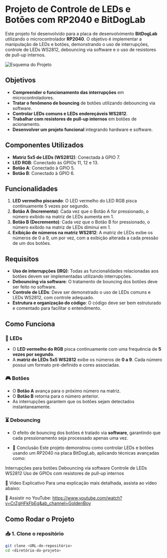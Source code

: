 # Projeto de Controle de LEDs e Botões com RP2040 e BitDogLab

Este projeto foi desenvolvido para a placa de desenvolvimento **BitDogLab** utilizando o microcontrolador **RP2040**. O objetivo é implementar a manipulação de LEDs e botões, demonstrando o uso de interrupções, controle de LEDs WS2812, debouncing via software e o uso de resistores de pull-up internos.

![Esquema do Projeto](https://i.ibb.co/n8V0yChd/photo-2025-02-02-07-53-00.jpg)

## Objetivos

- **Compreender o funcionamento das interrupções** em microcontroladores.
- **Tratar o fenômeno de bouncing** de botões utilizando debouncing via software.
- **Controlar LEDs comuns e LEDs endereçáveis WS2812**.
- **Trabalhar com resistores de pull-up internos** em botões de acionamento.
- **Desenvolver um projeto funcional** integrando hardware e software.

## Componentes Utilizados

- **Matriz 5x5 de LEDs (WS2812)**: Conectada à GPIO 7.
- **LED RGB**: Conectado às GPIOs 11, 12 e 13.
- **Botão A**: Conectado à GPIO 5.
- **Botão B**: Conectado à GPIO 6.

## Funcionalidades

1. **LED vermelho piscando**: O LED vermelho do LED RGB pisca continuamente 5 vezes por segundo.
2. **Botão A (Incremento)**: Cada vez que o Botão A for pressionado, o número exibido na matriz de LEDs aumenta em 1.
3. **Botão B (Decremento)**: Cada vez que o Botão B for pressionado, o número exibido na matriz de LEDs diminui em 1.
4. **Exibição de números na matriz WS2812**: A matriz de LEDs exibe os números de 0 a 9, um por vez, com a exibição alterada a cada pressão de um dos botões.

## Requisitos

- **Uso de interrupções (IRQ)**: Todas as funcionalidades relacionadas aos botões devem ser implementadas utilizando interrupções.
- **Debouncing via software**: O tratamento de bouncing dos botões deve ser feito no software.
- **Controle de LEDs**: Deve ser demonstrado o uso de LEDs comuns e LEDs WS2812, com controle adequado.
- **Estrutura e organização do código**: O código deve ser bem estruturado e comentado para facilitar o entendimento.

## Como Funciona

### 🔴 LEDs

- O **LED vermelho do RGB** pisca continuamente com uma frequência de **5 vezes por segundo**.
- A **matriz de LEDs 5x5 WS2812** exibe os números de **0 a 9**. Cada número possui um formato pré-definido e cores associadas.

### 🎮 Botões

- O **Botão A** avança para o próximo número na matriz.
- O **Botão B** retorna para o número anterior.
- As interrupções garantem que os botões sejam detectados instantaneamente.

### ⏳ Debouncing

- O efeito de bouncing dos botões é tratado via **software**, garantindo que cada pressionamento seja processado apenas uma vez.

- 📌 Conclusão
Este projeto demonstrou como controlar LEDs e botões usando um RP2040 na placa BitDogLab, aplicando técnicas avançadas como:

Interrupções para botões
Debouncing via software
Controle de LEDs WS2812
Uso de GPIOs com resistores de pull-up internos


🎥 Vídeo Explicativo
Para uma explicação mais detalhada, assista ao vídeo abaixo:



🔗 Assistir no YouTube: https://www.youtube.com/watch?v=CrZgHFkFbEg&ab_channel=GoldenBoy


## Como Rodar o Projeto

### 📥 1. Clone o repositório
```bash
git clone <URL-do-repositório>
cd <diretório-do-projeto>


